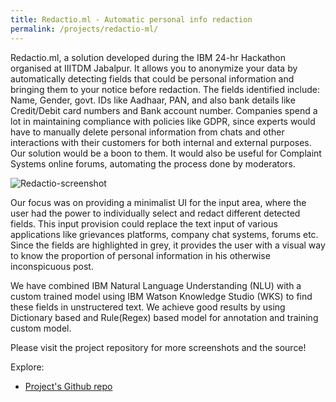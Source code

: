 ```yaml
---
title: Redactio.ml - Automatic personal info redaction 
permalink: /projects/redactio-ml/
---
```


Redactio.ml, a solution developed during the IBM 24-hr Hackathon organised at IIITDM Jabalpur. It allows you to anonymize your data by automatically detecting fields that could be personal information and bringing them to your notice before redaction. The fields identified include: Name, Gender, govt. IDs like Aadhaar, PAN, and also bank details like Credit/Debit card numbers and Bank account number. Companies spend a lot in maintaining compliance with policies like GDPR, since experts would have to manually delete personal information from chats and other interactions with their customers for both internal and external purposes. Our solution would be a boon to them. It would also be useful for Complaint Systems online forums, automating the process done by moderators.


![Redactio-screenshot](https://raw.githubusercontent.com/amhndu/Hackathon2019/master/screenshots/review_example.png)

Our focus was on providing a minimalist UI for the input area, where the user had the power to individually select and redact different detected fields. This input provision could replace the text input of various applications like grievances platforms, company chat systems, forums etc. Since the fields are highlighted in grey, it provides the user with a visual way to know the proportion of personal information in his otherwise inconspicuous post.

We have combined IBM Natural Language Understanding (NLU) with a custom trained model using IBM Watson Knowledge Studio (WKS) to find these fields in unstructered text. We achieve good results by using Dictionary based and Rule(Regex) based model for annotation and training custom model.

Please visit the project repository for more screenshots and the source!

Explore:
* [Project's Github repo][project-github-repo]

[project-github-repo]: https://github.com/amhndu/Hackathon2019